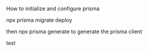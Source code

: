 How to initialize and configure prisma

npx prisma migrate deploy

then npx prisma generate to generate the prisma client

test
